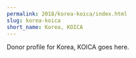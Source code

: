 ```yaml
---
permalink: 2018/korea-koica/index.html
slug: korea-koica
short_name: Korea, KOICA
---
```


Donor profile for Korea, KOICA goes here.
